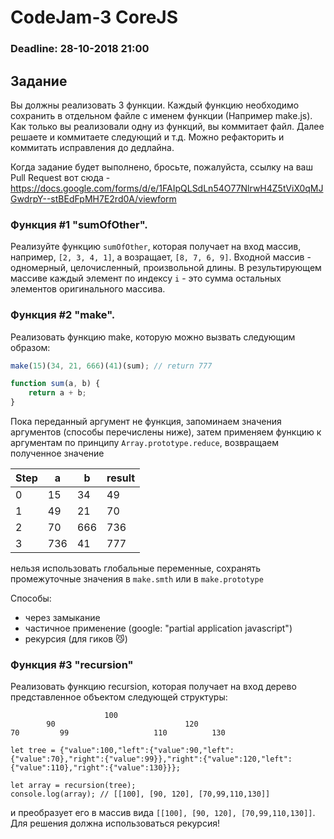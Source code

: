 # CodeJam-3 CoreJS

### Deadline: 28-10-2018 21:00

## Задание
Вы должны реализовать 3 функции. Каждый функцию необходимо сохранить в отдельном файле с именем функции (Например make.js). Как только вы реализовали одну из функций, вы коммитает файл. Далее решаете и коммитаете следующий и т.д. Можно рефакторить и коммитать исправления до дедлайна.  

Когда задание будет выполнено, бросьте, пожалуйста, ссылку на ваш Pull Request вот сюда - 
https://docs.google.com/forms/d/e/1FAIpQLSdLn54O77NlrwH4Z5tViX0qMJGwdrpY--stBEdFpMH7E2rd0A/viewform

### Функция #1 "sumOfOther".

Реализуйте функцию  `sumOfOther`, которая получает на вход массив, например, `[2, 3, 4, 1]`, а возращает, `[8, 7, 6, 9]`. Входной массив - одномерный, целочисленный, произвольной длины. 
В результирующем массиве каждый элемент по индексу `i` - это сумма остальных элементов оригинального массива. 

### Функция #2 "make".

Реализовать функцию make, которую можно вызвать следующим образом:

```javascript
make(15)(34, 21, 666)(41)(sum); // return 777

function sum(a, b) {
    return a + b;
}

```
Пока переданный аргумент не функция, запоминаем значения аргументов (способы перечислены ниже), затем применяем функцию к аргументам по принципу `Array.prototype.reduce`, возвращаем полученное значение

Step | a    | b    | result
---- | ---- | ---- | ----
  0  |  15  |  34  |  49
  1  |  49  |  21  |  70
  2  |  70  |  666 |  736
  3  |  736 |  41  |  777

нельзя использовать глобальные переменные, сохранять промежуточные значения в `make.smth` или в `make.prototype`

Cпособы:
* через замыкание
* частичное применение (google: "partial application javascript")
* рекурсия (для гиков :smirk_cat:)

### Функция #3 "recursion"
Реализовать функцию recursion, которая получает на вход дерево представленное объектом следующей структуры:
```
                     100
        90                             120
70         99                   110          130
```
```
let tree = {"value":100,"left":{"value":90,"left":{"value":70},"right":{"value":99}},"right":{"value":120,"left":{"value":110},"right":{"value":130}}};

let array = recursion(tree);
console.log(array); // [[100], [90, 120], [70,99,110,130]]
```
и преобразует его в массив вида `[[100], [90, 120], [70,99,110,130]]`.   
Для решения должна использоваться рекурсия! 
